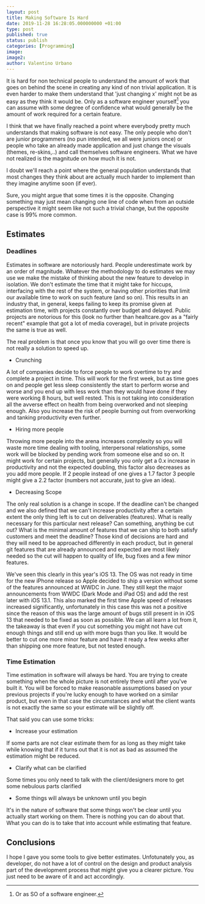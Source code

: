 ```yaml
---
layout: post
title: Making Software Is Hard
date: 2019-11-28 16:28:05.000000000 +01:00
type: post
published: true
status: publish
categories: [Programming]
image:
image2:
author: Valentino Urbano
---
```


It is hard for non technical people to understand the amount of work that goes on behind the scene in creating any kind of non trivial application. It is even harder to make them understand that 'just changing x' might not be as easy as they think it would be. Only as a software engineer yourself[^1] you can assume with some degree of confidence what would generally be the amount of work required for a certain feature.

I think that we have finally reached a point where everybody pretty much understands that making software is not easy. The only people who don't are junior programmers (no pun intended, we all were juniors once) or people who take an already made application and just change the visuals (themes, re-skins,..) and call themselves software engineers. What we have not realized is the magnitude on how much it is not.

I doubt we'll reach a point where the general population understands that most changes they think about are actually much harder to implement than they imagine anytime soon (if ever).

Sure, you might argue that some times it is the opposite. Changing something may just mean changing one line of code when from an outside perspective it might seem like not such a trivial change, but the opposite case is 99% more common.

## Estimates

### Deadlines

Estimates in software are notoriously hard. People underestimate work by an order of magnitude. Whatever the methodology to do estimates we may use we make the mistake of thinking about the new feature to develop in isolation. We don't estimate the time that it might take for hiccups, interfacing with the rest of the system, or having other priorities that limit our available time to work on such feature (and so on). This results in an industry that, in general, keeps failing to keep its promise given at estimation time, with projects constantly over budget and delayed. Public projects are notorious for this (look no further than healtcare.gov as a "fairly recent" example that got a lot of media coverage), but in private projects the same is true as well.

The real problem is that once you know that you will go over time there is not really a solution to speed up.

- Crunching

A lot of companies decide to force people to work overtime to try and complete a project in time. This will work for the first week, but as time goes on and people get less sleep consistently the start to perform worse and worse and you end up with less work than they would have done if they were working 8 hours, but well rested. This is not taking into consideration all the avverse effect on health from being overworked and not sleeping enough. Also you increase the risk of people burning out from overworking and tanking productivity even further.

- Hiring more people

Throwing more people into the arena increases complexity so you will waste more time dealing with tooling, interpersonal relationships, some work will be blocked by pending work from someone else and so on. It might work for certain projects, but generally you only get a 0.x increase in productivity and not the expected doubling, this factor also decreases as you add more people. If 2 people instead of one gives a 1.7 factor 3 people might give a 2.2 factor (numbers not accurate, just to give an idea).

- Decreasing Scope

The only real solution is a change in scope. If the deadline can't be changed and we also defined that we can't increase productivity after a certain extent the only thing left is to cut on deliverables (features). What is really necessary for this particular next release? Can something, anything be cut out? What is the minimal amount of features that we can ship to both satisfy customers and meet the deadline? Those kind of decisions are hard and they will need to be approached differently in each product, but in general git features that are already announced and expected are most likely needed so the cut will happen to quality of life, bug fixes and a few minor features.

We've seen this clearly in this year's iOS 13. The OS was not ready in time for the new iPhone release so Apple decided to ship a version without some of the features announced at WWDC in June. They still  kept the major announcements from WWDC  (Dark Mode and iPad OS) and add the rest later with iOS 13.1. This also marked the first time Apple speed of releases increased significantly, unfortunately in this case this was not a positive since the reason of this was the large amount of bugs still present in in iOS 13 that needed to be fixed as soon as possible. We can all learn a lot from it, the takeaway is that even if you cut something you might not have cut enough things and still end up with more bugs than you like. It would be better to cut one more minor feature and have it ready a few weeks after than shipping one more feature, but not tested enough.


### Time Estimation

Time estimation in software will always be hard. You are trying to create something when the whole picture is not entirely there until after you've built it. You will be forced to make reasonable assumptions based on your previous projects if you're lucky enough to have worked on a similar product, but even in that case the circumstances and what the client wants is not exactly the same so your estimate will be slightly off.

That said you can use some tricks:

- Increase your estimation

If some parts are not clear estimate them for as long as they might take while knowing that if it turns out that it is not as bad as assumed the estimation might be reduced.

- Clarify what can be clarified

Some times you only need to talk with the client/designers more to get some nebulous parts clarified

- Some things will always be unknown until you begin

It's in the nature of software that some things won't be clear until you actually start working on them. There is nothing you can do about that. What you can do is to take that into account while estimating that feature.

## Conclusions

I hope I gave you some tools to give better estimates. Unfotunately you, as developer, do not have a lot of control on the design and product analysis part of the development process that might give you a clearer picture. You just need to be aware of it and act accordingly.

[^1]: Or as SO of a software engineer.
